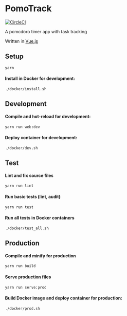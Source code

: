 # PomoTrack
[![CircleCI](https://circleci.com/gh/dtom90/PomoTrack.svg?style=svg)](https://circleci.com/gh/dtom90/PomoTrack)

A pomodoro timer app with task tracking

Written in [Vue.js](https://vuejs.org/)

## Setup
```
yarn
```
#### Install in Docker for development:
```
./docker/install.sh
```

## Development
#### Compile and hot-reload for development:
```
yarn run web:dev
```
#### Deploy container for development:
```
./docker/dev.sh
```

## Test
#### Lint and fix source files
```
yarn run lint
```
#### Run basic tests (lint, audit)
```
yarn run test
```
#### Run all tests in Docker containers
```
./docker/test_all.sh
```

## Production
#### Compile and minify for production
```
yarn run build
```
#### Serve production files
```
yarn run serve:prod
```
#### Build Docker image and deploy container for production:
```
./docker/prod.sh
```
